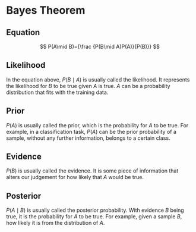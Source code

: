 # Bayes Theorem


## Equation

$$
P(A\mid B)={\frac {P(B\mid A)P(A)}{P(B)}}
$$


## Likelihood

In the equation above, $P(B\mid A)$ is usually called the likelihood.
It represents the likelihood for $B$ to be true given $A$ is true.
$A$ can be a probability distribution that fits with the training data.

## Prior

$P(A)$ is usually called the prior, which is the probability for $A$ to be true.
For example, in a classification task, $P(A)$ can be the prior probability of a sample, without any further information,
belongs to a certain class.

## Evidence

$P(B)$ is usually called the evidence.
It is some piece of information that alters our judgement for how likely that $A$ would be true.

## Posterior

$P(A\mid B)$ is usually called the posterior probability.
With evidence $B$ being true, it is the probability for $A$ to be true.
For example, given a sample $B$, how likely it is from the distribution of $A$.
